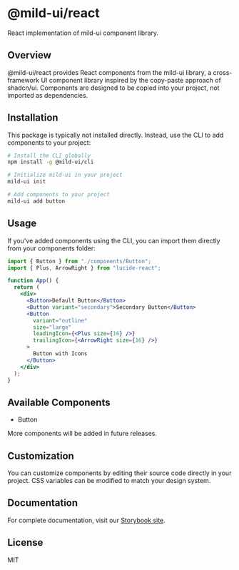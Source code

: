 # @mild-ui/react

React implementation of mild-ui component library.

## Overview

@mild-ui/react provides React components from the mild-ui library, a cross-framework UI component library inspired by the copy-paste approach of shadcn/ui. Components are designed to be copied into your project, not imported as dependencies.

## Installation

This package is typically not installed directly. Instead, use the CLI to add components to your project:

```bash
# Install the CLI globally
npm install -g @mild-ui/cli

# Initialize mild-ui in your project
mild-ui init

# Add components to your project
mild-ui add button
```

## Usage

If you've added components using the CLI, you can import them directly from your components folder:

```jsx
import { Button } from "./components/Button";
import { Plus, ArrowRight } from "lucide-react";

function App() {
  return (
    <div>
      <Button>Default Button</Button>
      <Button variant="secondary">Secondary Button</Button>
      <Button
        variant="outline"
        size="large"
        leadingIcon={<Plus size={16} />}
        trailingIcon={<ArrowRight size={16} />}
      >
        Button with Icons
      </Button>
    </div>
  );
}
```

## Available Components

- Button

More components will be added in future releases.

## Customization

You can customize components by editing their source code directly in your project. CSS variables can be modified to match your design system.

## Documentation

For complete documentation, visit our [Storybook site](https://codewithriyan.github.io/mild-ui/).

## License

MIT

